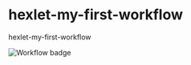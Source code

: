 # hexlet-my-first-workflow
hexlet-my-first-workflow

![Workflow badge](https://github.com/a-samarin/hexlet-my-first-workflow/workflows/actions/hw.yml/badge.svg)